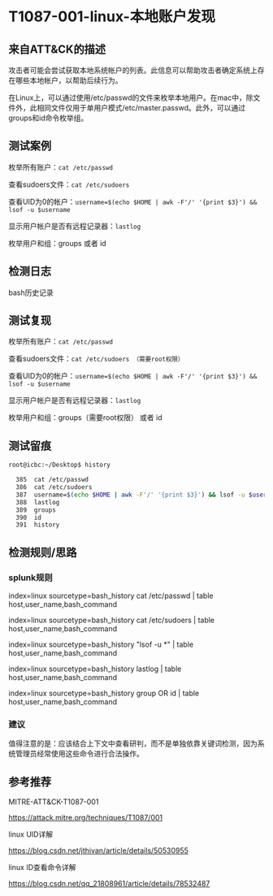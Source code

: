# T1087-001-linux-本地账户发现

## 来自ATT&CK的描述

攻击者可能会尝试获取本地系统帐户的列表。此信息可以帮助攻击者确定系统上存在哪些本地帐户，以帮助后续行为。

在Linux上，可以通过使用/etc/passwd的文件来枚举本地用户。在mac中，除文件外，此相同文件仅用于单用户模式/etc/master.passwd。此外，可以通过groups和id命令枚举组。

## 测试案例

枚举所有账户：`cat /etc/passwd`

查看sudoers文件：`cat /etc/sudoers`

查看UID为0的帐户：`username=$(echo $HOME | awk -F'/' '{print $3}') && lsof -u $username`

显示用户帐户是否有远程记录器：`lastlog`

枚举用户和组：groups 或者 id

## 检测日志

bash历史记录

## 测试复现

枚举所有账户：`cat /etc/passwd`

查看sudoers文件：`cat /etc/sudoers （需要root权限）`

查看UID为0的帐户：`username=$(echo $HOME | awk -F'/' '{print $3}') && lsof -u $username  `

显示用户帐户是否有远程记录器：`lastlog`

枚举用户和组：groups（需要root权限） 或者 id

## 测试留痕

```bash
root@icbc:~/Desktop$ history

  385  cat /etc/passwd
  386  cat /etc/sudoers
  387  username=$(echo $HOME | awk -F'/' '{print $3}') && lsof -u $username  
  388  lastlog
  389  groups
  390  id
  391  history
```

## 检测规则/思路

### splunk规则

index=linux sourcetype=bash_history cat /etc/passwd | table host,user_name,bash_command

index=linux sourcetype=bash_history cat /etc/sudoers | table host,user_name,bash_command

index=linux sourcetype=bash_history "lsof -u *" | table host,user_name,bash_command

index=linux sourcetype=bash_history lastlog | table host,user_name,bash_command

index=linux sourcetype=bash_history group OR id | table host,user_name,bash_command

### 建议

值得注意的是：应该结合上下文中查看研判，而不是单独依靠关键词检测，因为系统管理员经常使用这些命令进行合法操作。

## 参考推荐

MITRE-ATT&CK-T1087-001

<https://attack.mitre.org/techniques/T1087/001>

linux UID详解

<https://blog.csdn.net/jthivan/article/details/50530955>

linux ID查看命令详解

<https://blog.csdn.net/qq_21808961/article/details/78532487>
